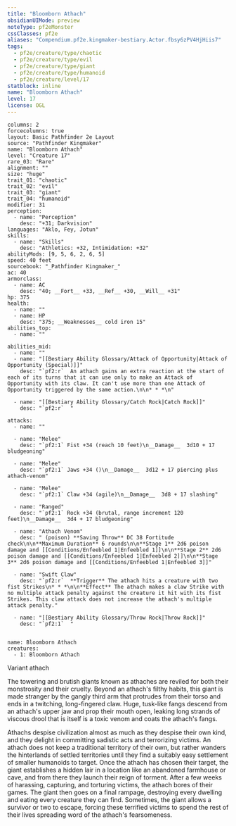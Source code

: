 ```yaml
---
title: "Bloomborn Athach"
obsidianUIMode: preview
noteType: pf2eMonster
cssClasses: pf2e
aliases: "Compendium.pf2e.kingmaker-bestiary.Actor.fbsy6zPV4HjHiis7" 
tags:
  - pf2e/creature/type/chaotic
  - pf2e/creature/type/evil
  - pf2e/creature/type/giant
  - pf2e/creature/type/humanoid
  - pf2e/creature/level/17
statblock: inline
name: "Bloomborn Athach"
level: 17
license: OGL
---
```


```statblock
columns: 2
forcecolumns: true
layout: Basic Pathfinder 2e Layout
source: "Pathfinder Kingmaker"
name: "Bloomborn Athach"
level: "Creature 17"
rare_03: "Rare"
alignment: ""
size: "huge"
trait_01: "chaotic"
trait_02: "evil"
trait_03: "giant"
trait_04: "humanoid"
modifier: 31
perception:
  - name: "Perception"
    desc: "+31; Darkvision"
languages: "Aklo, Fey, Jotun"
skills:
  - name: "Skills"
    desc: "Athletics: +32, Intimidation: +32"
abilityMods: [9, 5, 6, 2, 6, 5]
speed: 40 feet
sourcebook: "_Pathfinder Kingmaker_"
ac: 40
armorclass:
  - name: AC
    desc: "40; __Fort__ +33, __Ref__ +30, __Will__ +31"
hp: 375
health:
  - name: ""
  - name: HP
    desc: "375; __Weaknesses__ cold iron 15"
abilities_top:
  - name: ""

abilities_mid:
  - name: ""
  - name: "[[Bestiary Ability Glossary/Attack of Opportunity|Attack of Opportunity (Special)]]"
    desc: "`pf2:r`  An athach gains an extra reaction at the start of each of its turns that it can use only to make an Attack of Opportunity with its claw. It can't use more than one Attack of Opportunity triggered by the same action.\n\n* * *\n"

  - name: "[[Bestiary Ability Glossary/Catch Rock|Catch Rock]]"
    desc: "`pf2:r`  "

attacks:
  - name: ""

  - name: "Melee"
    desc: "`pf2:1` Fist +34 (reach 10 feet)\n__Damage__  3d10 + 17 bludgeoning"

  - name: "Melee"
    desc: "`pf2:1` Jaws +34 ()\n__Damage__  3d12 + 17 piercing plus athach-venom"

  - name: "Melee"
    desc: "`pf2:1` Claw +34 (agile)\n__Damage__  3d8 + 17 slashing"

  - name: "Ranged"
    desc: "`pf2:1` Rock +34 (brutal, range increment 120 feet)\n__Damage__  3d4 + 17 bludgeoning"

  - name: "Athach Venom"
    desc: " (poison) **Saving Throw** DC 38 Fortitude check\n\n**Maximum Duration** 6 rounds\n\n**Stage 1** 2d6 poison damage and [[Conditions/Enfeebled 1|Enfeebled 1]]\n\n**Stage 2** 2d6 poison damage and [[Conditions/Enfeebled 1|Enfeebled 2]]\n\n**Stage 3** 2d6 poison damage and [[Conditions/Enfeebled 1|Enfeebled 3]]"

  - name: "Swift Claw"
    desc: "`pf2:r`  **Trigger** The athach hits a creature with two fist Strikes\n* * *\n\n**Effect** The athach makes a claw Strike with no multiple attack penalty against the creature it hit with its fist Strikes. This claw attack does not increase the athach's multiple attack penalty."

  - name: "[[Bestiary Ability Glossary/Throw Rock|Throw Rock]]"
    desc: "`pf2:1`  "
 
```

```encounter-table
name: Bloomborn Athach
creatures:
  - 1: Bloomborn Athach
```


Variant athach

The towering and brutish giants known as athaches are reviled for both their monstrosity and their cruelty. Beyond an athach's filthy habits, this giant is made stranger by the gangly third arm that protrudes from their torso and ends in a twitching, long-fingered claw. Huge, tusk-like fangs descend from an athach's upper jaw and prop their mouth open, leaking long strands of viscous drool that is itself is a toxic venom and coats the athach's fangs.

Athachs despise civilization almost as much as they despise their own kind, and they delight in committing sadistic acts and terrorizing victims. An athach does not keep a traditional territory of their own, but rather wanders the hinterlands of settled territories until they find a suitably easy settlement of smaller humanoids to target. Once the athach has chosen their target, the giant establishes a hidden lair in a location like an abandoned farmhouse or cave, and from there they launch their reign of torment. After a few weeks of harassing, capturing, and torturing victims, the athach bores of their games. The giant then goes on a final rampage, destroying every dwelling and eating every creature they can find. Sometimes, the giant allows a survivor or two to escape, forcing these terrified victims to spend the rest of their lives spreading word of the athach's fearsomeness.
